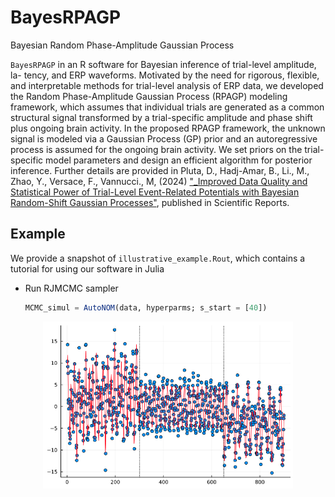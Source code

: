 # BayesRPAGP
Bayesian Random Phase-Amplitude Gaussian Process

`BayesRPAGP` in an R software for Bayesian inference of trial-level amplitude, la-
tency, and ERP waveforms. Motivated by the need for rigorous, flexible, and interpretable methods for trial-level analysis of ERP data, we developed the Random Phase-Amplitude Gaussian Process (RPAGP) modeling framework, which assumes that individual trials are generated as a common structural signal transformed by a trial-specific amplitude and phase shift plus ongoing brain activity. 
In the proposed RPAGP framework, the unknown signal is modeled via a Gaussian Process (GP) prior and an autoregressive process is assumed for the ongoing brain activity. We set priors on the trial-specific model parameters and design an efficient algorithm for posterior inference.  Further details are provided in Pluta, D., Hadj-Amar, B., Li., M., Zhao, Y., Versace, F., Vannucci., M,  (2024) ["_Improved Data Quality and Statistical Power of Trial-Level Event-Related Potentials with Bayesian Random-Shift Gaussian Processes"](https://www.tandfonline.com/doi/full/10.1080/01621459.2019.1623043), published in Scientific Reports. 



## Example 

We provide a snapshot of `illustrative_example.Rout`, which contains a tutorial for using our software in Julia

* Run RJMCMC sampler
  ```Julia
  MCMC_simul = AutoNOM(data, hyperparms; s_start = [40])
  ```
<p align="center">
<img src="https://github.com/Beniamino92/AutoNOM/blob/master/figures/posterior_data.png" width="400" heigth="140"/> 
</p>

